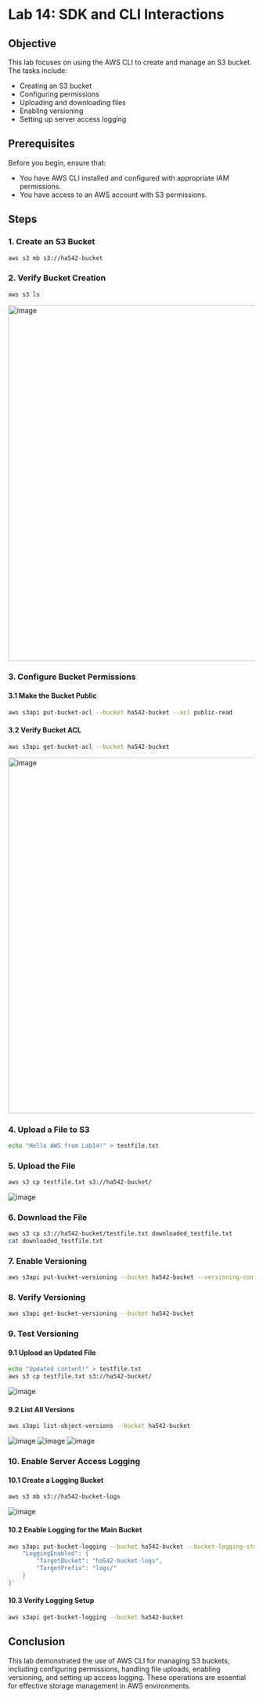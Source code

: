 # Lab 14: SDK and CLI Interactions

## Objective
This lab focuses on using the AWS CLI to create and manage an S3 bucket. The tasks include:
- Creating an S3 bucket
- Configuring permissions
- Uploading and downloading files
- Enabling versioning
- Setting up server access logging

## Prerequisites
Before you begin, ensure that:
- You have AWS CLI installed and configured with appropriate IAM permissions.
- You have access to an AWS account with S3 permissions.

## Steps

### 1. Create an S3 Bucket
```sh
aws s3 mb s3://ha542-bucket
```

### 2. Verify Bucket Creation
```sh
aws s3 ls
```
<img width="725" alt="image" src="https://github.com/user-attachments/assets/80514268-ad60-4e59-a361-34b07050cf1c" />

### 3. Configure Bucket Permissions
#### 3.1 Make the Bucket Public
```sh
aws s3api put-bucket-acl --bucket ha542-bucket --acl public-read
```
#### 3.2 Verify Bucket ACL
```sh
aws s3api get-bucket-acl --bucket ha542-bucket
```
<img width="725" alt="image" src="https://github.com/user-attachments/assets/02785acc-8ab6-4668-bdfe-c4644eea7145" />

### 4. Upload a File to S3
```sh
echo "Hello AWS from Lab14!" > testfile.txt
```

### 5. Upload the File
```sh
aws s3 cp testfile.txt s3://ha542-bucket/
```
![image](https://github.com/user-attachments/assets/65d26c8d-8f1e-40aa-8be6-ab80584b5a48)

### 6. Download the File
```sh
aws s3 cp s3://ha542-bucket/testfile.txt downloaded_testfile.txt
cat downloaded_testfile.txt
```

### 7. Enable Versioning
```sh
aws s3api put-bucket-versioning --bucket ha542-bucket --versioning-configuration Status=Enabled
```

### 8. Verify Versioning
```sh
aws s3api get-bucket-versioning --bucket ha542-bucket
```

### 9. Test Versioning
#### 9.1 Upload an Updated File
```sh
echo "Updated content!" > testfile.txt
aws s3 cp testfile.txt s3://ha542-bucket/
```
![image](https://github.com/user-attachments/assets/d112a793-3c8f-4295-9f13-3eab53a111d2)

#### 9.2 List All Versions
```sh
aws s3api list-object-versions --bucket ha542-bucket
```
![image](https://github.com/user-attachments/assets/66295d6f-faf7-4dd5-ae89-340f49f1b137)
![image](https://github.com/user-attachments/assets/67b74dcd-aa82-450e-93cf-ae6a3b23e39c)
![image](https://github.com/user-attachments/assets/bd9a05ca-82b8-428c-b0ee-19b171b45c4a)

### 10. Enable Server Access Logging
#### 10.1 Create a Logging Bucket
```sh
aws s3 mb s3://ha542-bucket-logs
```
![image](https://github.com/user-attachments/assets/cedde542-8da2-42d7-a36a-531375ffb973)
#### 10.2 Enable Logging for the Main Bucket
```sh
aws s3api put-bucket-logging --bucket ha542-bucket --bucket-logging-status '{
    "LoggingEnabled": {
        "TargetBucket": "ha542-bucket-logs",
        "TargetPrefix": "logs/"
    }
}'
```

#### 10.3 Verify Logging Setup
```sh
aws s3api get-bucket-logging --bucket ha542-bucket
```


## Conclusion
This lab demonstrated the use of AWS CLI for managing S3 buckets, including configuring permissions, handling file uploads, enabling versioning, and setting up access logging. These operations are essential for effective storage management in AWS environments.

